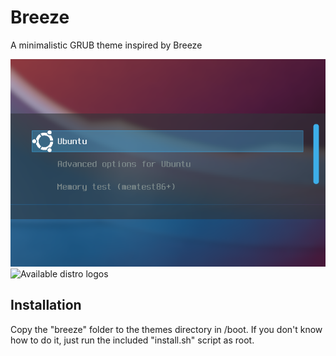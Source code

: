 # Breeze
A minimalistic GRUB theme inspired by Breeze

![Default view](preview.png)
![Available distro logos](https://cn.pling.com/img//hive/content-pre3/171217-3.png)

## Installation
Copy the "breeze" folder to the themes directory in /boot. If you don't know how to do it, just run the included "install.sh" script as root.
